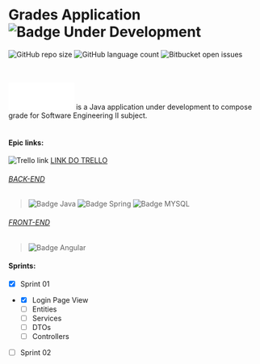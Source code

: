 # Grades Application ![Badge Under Development](https://img.shields.io/static/v1?label=STATUS&message=Under%20development&color=3d89bf&style=for-the-badge)

![GitHub repo size](https://img.shields.io/github/repo-size/bruno-patrick/ufac.grades?style=for-the-badge)
![GitHub language count](https://img.shields.io/github/languages/count/bruno-patrick/ufac.grades?style=for-the-badge)
![Bitbucket open issues](https://img.shields.io/bitbucket/issues/bruno-patrick/ufac.grades?style=for-the-badge)

<br/><br/>
<img src="logo.png" alt="logo"> is a Java application under development to compose grade for Software Engineering II subject.
<br/><br/>
#### Epic links:

![Trello link](https://img.shields.io/badge/Trello-194694?style=for-the-badge&logo=trello&logoColor=white)
[LINK DO TRELLO](https://trello.com/invite/b/luVQvJn4/ATTI12dbb1260b362fe20e9f01769b6491aaF06A2235/grades)

###### [BACK-END](https://github.com/Bruno-Patrick/ufac.grades/tree/main/notax_project)

> ![Badge Java](https://img.shields.io/badge/Java-ED8B00?style=for-the-badge&logo=java&logoColor=white)
> ![Badge Spring](https://img.shields.io/badge/Spring-6DB33F?style=for-the-badge&logo=spring&logoColor=white)
> ![Badge MYSQL](https://img.shields.io/badge/MySQL-00000F?style=for-the-badge&logo=mysql&logoColor=white)

###### [FRONT-END](https://github.com/Bruno-Patrick/ufac.grades/tree/main/notax_project/src/main/webapp)

> ![Badge Angular](https://img.shields.io/badge/Angular-DD0031?style=for-the-badge&logo=angular&logoColor=white)

#### Sprints:

- [X] Sprint 01
- - [X] Login Page View
  - [ ] Entities
  - [ ] Services
  - [ ] DTOs
  - [ ] Controllers
- [ ] Sprint 02
